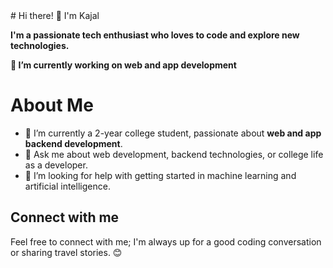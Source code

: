 <html>
<head>
    <script src="https://kit.fontawesome.com/e40b1abb98.js" crossorigin="anonymous"></script>
</head>
<body>
    <!-- Your Markdown content here -->
  # Hi there! 👋 I'm Kajal

</center>

**I'm a passionate tech enthusiast who loves to code and explore new technologies.**

<!--
**kajal-sinha02/kajal-sinha02** is a ✨ _special_ ✨ repository because its `README.md` (this file) appears on your GitHub profile.

Here are some ideas to get you started:-->

**🔭 I’m currently working on web and app development**

# About Me

- 🌱 I’m currently a 2-year college student, passionate about **web and app backend development**.
- 💬 Ask me about web development, backend technologies, or college life as a developer.
- 🤔 I’m looking for help with getting started in machine learning and artificial intelligence.

<h2>Connect with me</h2> 
  <a href="https://instagram.com/kajall_sinha?igshid=OGQ5ZDc2ODk2ZA==">
    <i class="fab fa-instagram"></i>
</a>
<a href="https://www.linkedin.com/in/kajal-sinha-37084b257">
    <i class="fab fa-linkedin"></i>
</a>
<a href="mailto:kajal.sinha@yahoo.com">
    <i class="fas fa-at"></i> 
</a>

Feel free to connect with me; I'm always up for a good coding conversation or sharing travel stories. 😊

</body>
</html>
<center>




